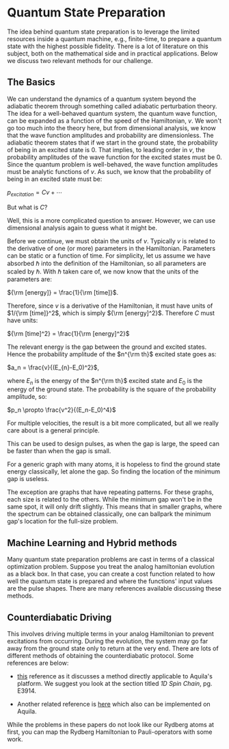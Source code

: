 # Quantum State Preparation

The idea behind quantum state preparation is to leverage the limited resources inside a quantum machine, e.g., finite-time, to prepare a quantum state with the highest possible fidelity. There is a lot of literature on this subject, both on the mathematical side and in practical applications. Below we discuss two relevant methods for our challenge.

## The Basics

We can understand the dynamics of a quantum system beyond the adiabatic theorem through something called adiabatic perturbation theory. The idea for a well-behaved quantum system, the quantum wave function, can be expanded as a function of the speed of the Hamiltonian, $v$. We won't go too much into the theory here, but from dimensional analysis, we know that the wave function amplitudes and probability are dimensionless. The adiabatic theorem states that if we start in the ground state, the probability of being in an excited state is 0. That implies, to leading order in $v$, the probability amplitudes of the wave function for the excited states must be 0. Since the quantum problem is well-behaved, the wave function amplitudes must be analytic functions of $v$. As such, we know that the probability of being in an excited state must be:

$p_{excitation} = C v + \cdots$

But what is $C$? 

Well, this is a more complicated question to answer. However, we can use dimensional analysis again to guess what it might be. 

Before we continue, we must obtain the units of $v$. Typically $v$ is related to the derivative of one (or more) parameters in the Hamiltonian. Parameters can be static or a function of time. For simplicity, let us assume we have absorbed $\hbar$ into the definition of the Hamiltonian, so all parameters are scaled by $\hbar$. With $\hbar$ taken care of, we now know that the units of the parameters are: 

${\rm [energy]} = \frac{1}{\rm [time]}$. 

Therefore, since $v$ is a derivative of the Hamiltonian, it must have units of $1/{\rm [time]}^2$, which is simply ${\rm [energy]^2}$. Therefore $C$ must have units:

${\rm [time]^2} = \frac{1}{\rm [energy]^2}$ 

The relevant energy is the gap between the ground and excited states. Hence the probability amplitude of the $n^{\rm th}$ excited state goes as: 

$a_n = \frac{v}{(E_{n}-E_0)^2}$,

where $E_n$ is the energy of the $n^{\rm th}$ excited state and $E_0$ is the energy of the ground state. The probability is the square of the probability amplitude, so:

$p_n \propto \frac{v^2}{(E_n-E_0)^4}$

For multiple velocities, the result is a bit more complicated, but all we really care about is a general principle.

This can be used to design pulses, as when the gap is large, the speed can be faster than when the gap is small. 

For a generic graph with many atoms, it is hopeless to find the ground state energy classically, let alone the gap. So finding the location of the minimum gap is useless. 

The exception are graphs that have repeating patterns. For these graphs, each size is related to the others. While the minimum gap won't be in the same spot, it will only drift slightly. This means that in smaller graphs, where the spectrum can be obtained classically, one can ballpark the minimum gap's location for the full-size problem.

## Machine Learning and Hybrid methods

Many quantum state preparation problems are cast in terms of a classical optimization problem. Suppose you treat the analog hamiltonian evolution as a black box. In that case, you can create a cost function related to how well the quantum state is prepared and where the functions' input values are the pulse shapes. There are many references available discussing these methods.


## Counterdiabatic Driving

This involves driving multiple terms in your analog Hamiltonian to prevent excitations from occurring. During the evolution, the system may go far away from the ground state only to return at the very end. There are lots of different methods of obtaining the counterdiabatic protocol. Some references are below:

* [this](https://www.pnas.org/doi/full/10.1073/pnas.1619826114) reference as it discusses a method directly applicable to Aquila's platform. We suggest you look at the section titled *1D Spin Chain*, pg. E3914. 

* Another related reference is [here](https://arxiv.org/abs/1904.03209) which also can be implemented on Aquila. 

While the problems in these papers do not look like our Rydberg atoms at first, you can map the Rydberg Hamiltonian to Pauli-operators with some work. 
